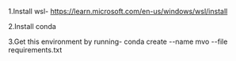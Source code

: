 1.Install wsl-
https://learn.microsoft.com/en-us/windows/wsl/install

2.Install conda

3.Get this environment by running-
conda create --name mvo --file requirements.txt
